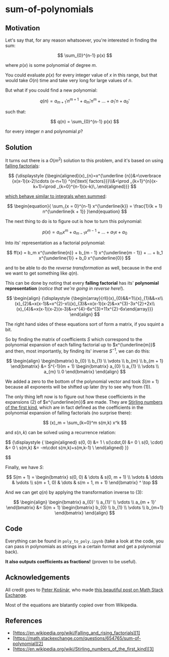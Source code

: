 # sum-of-polynomials

## Motivation

Let's say that, for any reason whatsoever, you're interested in finding the sum:

$$
\sum_{0}^{n-1} p(x)
$$

where $p(x)$ is some polynomial of degree $m$. 

You could evaluate $p(x)$ for every integer value of $x$ in this range, but that would take $O(n)$ time and take very long for large values of $n$.

But what if you could find a new polynomial:

$$
    q(n) = a_{m + 1}' n^{m + 1} + a_m' n^{m} + ... + a_1' n + a_0'
$$

such that: 

$$
    q(n) = \sum_{0}^{n-1} p(x)
$$

for every integer $n$ and polynomial $p$?

## Solution


It turns out there is a $O(m^2)$ solution to this problem, and it's based on using [falling factorials][1]:

$$ 
{\displaystyle {\begin{aligned}(x)_{n}=x^{\underline {n}}&=\overbrace {x(x-1)(x-2)\cdots (x-n+1)} ^{n{\text{ factors}}}\\&=\prod _{k=1}^{n}(x-k+1)=\prod _{k=0}^{n-1}(x-k)\,.\end{aligned}}}
$$

[which behave similar to integrals when summed][2]:

$$
\begin{equation}{
\sum_{x = 0}^{n-1} x^{\underline{k}} = \frac{1}{k + 1} n^{\underline{k + 1}}
}\end{equation}
$$


The next thing to do is to figure out is how to turn this polynomial:

$$
p(x) = a_m x^m + a_{m - 1} x^{m - 1} + ... + a_1 x + a_0
$$


Into its' representation as a factorial polynomial:

$$
ff(x) = b_m x^{\underline{n}} + b_{m - 1} x^{\underline{m - 1}} + ... + b_1 x^{\underline{1}} + b_0 x^{\underline{0}}
$$

and to be able to do the _reverse transformation_ as well, because in the end we want to get something like $q(n)$. 

This can be done by noting that every **falling factorial** has its' **polynomial representation** (_notice that we're going in reverse here!_).

$$
\begin{align}
{\displaystyle {\begin{array}{rll}(x)_{0}&&=1\\(x)_{1}&&=x\\(x)_{2}&=x(x-1)&=x^{2}-x\\(x)_{3}&=x(x-1)(x-2)&=x^{3}-3x^{2}+2x\\(x)_{4}&=x(x-1)(x-2)(x-3)&=x^{4}-6x^{3}+11x^{2}-6x\end{array}}}
\end{align}
$$

The right hand sides of these equations sort of form a matrix, if you squint a bit.

So by finding the matrix of coefficients $S$ which correspond to the polynomial expansion of each falling factorial up to $x^{\underline{m}}$ and then, most importantly, by finding its' inverse $S^{-1}$, we can do this:

$$
  \begin{align}
    \begin{bmatrix}
           b_{0} \\
           b_{1} \\
           \vdots \\
           b_{m} \\
           b_{m + 1}
    \end{bmatrix} &= S^{-1}(m + 1)
        \begin{bmatrix}
           a_{0} \\
           a_{1} \\
           \vdots \\
           a_{m} \\
           0
    \end{bmatrix}
  \end{align}
$$

We added a zero to the bottom of the polynomial vector and took $S(m + 1)$ because all exponents will be shifted up later (try to see why from $(1)$).

The only thing left now is to figure out how these coefficients in the expansions $(2)$ of $x^{\underline{m}}$ are made. They are [Stirling numbers of the first kind][3], which are in fact defined as the coefficients in the polynomial expansion of falling factorials (no surprise there):

$$
(x)_m = \sum_{k=0}^m s(m,k) x^k
$$

and $s(n, k)$ can be solved using a recurrence relation:

$$
{\displaystyle {
\begin{aligned}
    s(0, 0) &= 1 \\
    s(\cdot,0) &= 0 \\
    s(0, \cdot) &= 0 \\
    s(m,k) &= -m\cdot s(m,k)+s(m,k-1) \\
\end{aligned}
}} 

$$

Finally, we have $S$:

$$
S(m + 1) = \begin{bmatrix} 
    s(0, 0) & \dots  & s(0, m + 1) \\
    \vdots & \ddots & \vdots \\
    s(m + 1, 0) & \dots  & s(m + 1, m + 1) 
    \end{bmatrix} ^ \top
$$

And we can get $q(n)$ by applying the transformation inverse to $(3)$:

$$
  \begin{align}
    \begin{bmatrix}
           a_{0}' \\
           a_{1}' \\
           \vdots \\
           a_{m + 1}'
    \end{bmatrix} &= S(m + 1)
        \begin{bmatrix}
           b_{0} \\
           b_{1} \\
           \vdots \\
           b_{m+1}
    \end{bmatrix}
  \end{align}
$$

## Code

Everything can be found in `poly_to_poly.ipynb` (take a look at the code, you can pass in polynomials as strings in a certain format and get a polynomial back).

**It also outputs coefficients as fractions!** (proven to be useful). 


## Acknowledgements

All credit goes to [Peter Košinár](https://math.stackexchange.com/users/77812/peter-ko%c5%a1in%c3%a1r), who made [this beautiful post on Math Stack Exchange][1]. 

Most of the equations are blatantly copied over from Wikipedia.


## References
  - [https://en.wikipedia.org/wiki/Falling_and_rising_factorials][1]
  - [https://math.stackexchange.com/questions/654765/sum-of-polynomial][2]
  - [https://en.wikipedia.org/wiki/Stirling_numbers_of_the_first_kind][3]


[1]: https://en.wikipedia.org/wiki/Falling_and_rising_factorials
[2]: https://math.stackexchange.com/questions/654765/sum-of-polynomial
[3]: https://en.wikipedia.org/wiki/Stirling_numbers_of_the_first_kind